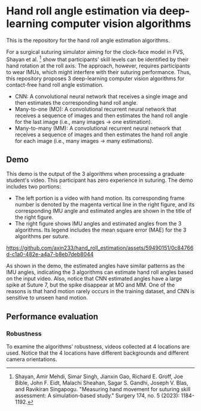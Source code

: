 # Hand roll angle estimation via deep-learning computer vision algorithms
This is the repository for the hand roll angle estimation algorithms. 

For a surgical suturing simulator aiming for the clock-face model in FVS, Shayan et al. [^Mehdi_paper] show that participants' skill levels can be identified by their hand rotation at the roll axis. The approach, however, requires participants to wear IMUs, which might interfere with their suturing performance. Thus, this repository proposes 3 deep-learning computer vision algorithms for contact-free hand roll angle estimation.
- CNN: A convolutional neural network that receives a single image and then estimates the corresponding hand roll angle.
- Many-to-one (MO): A convolutional recurrent neural network that receives a sequence of images and then estimates the hand roll angle for the last image (i.e., many images -> one estimation).
- Many-to-many (MM): A convolutional recurrent neural network that receives a sequence of images and then estimates the hand roll angle for each image (i.e., many images -> many estimations).


[^Mehdi_paper]:
    Shayan, Amir Mehdi, Simar Singh, Jianxin Gao, Richard E. Groff, Joe Bible, John F. Eidt, Malachi Sheahan, Sagar S. Gandhi, Joseph V. Blas, and Ravikiran Singapogu. "Measuring hand movement for suturing skill assessment: A simulation-based study." Surgery 174, no. 5 (2023): 1184-1192.


## Demo
This demo is the output of the 3 algorithms when processing a graduate student's video. This participant has zero experience in suturing. The demo includes two portions:
- The left portion is a video with hand motion. Its corresponding frame number is denoted by the magenta vertical line in the right figure, and its corresponding IMU angle and estimated angles are shown in the title of the right figure.
- The right figure shows IMU angles and estimated angles from the 3 algorithms. Its legend includes the mean square error (MAE) for the 3 algorithms per suture. 

https://github.com/axin233/hand_roll_estimation/assets/59490151/0c84766d-c1a0-482e-a4a7-b8eb7deb8044

As shown in the demo, the estimated angles have similar patterns as the IMU angles, indicating the 3 algorithms can estimate hand roll angles based on the input video. Also, notice that CNN estimated angles have a large spike at Suture 7, but the spike disappear at MO and MM. One of the reasons is that hand motion rarely occurs in the training dataset, and CNN is sensitive to unseen hand motion.

## Performance evaluation

### Robustness

To examine the algorithms' robustness, videos collected at 4 locations are used. Notice that the 4 locations have different backgrounds and different camera orientations. 
